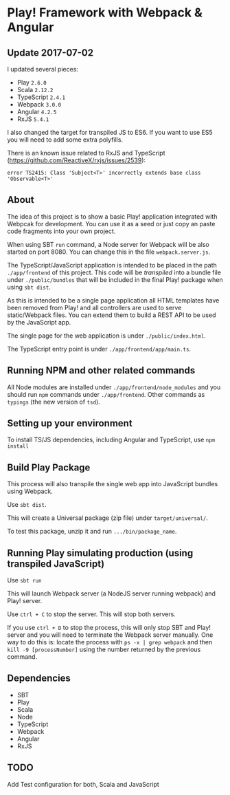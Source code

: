 Play! Framework with Webpack & Angular
======================================

Update 2017-07-02
-----------------

I updated several pieces:

* Play `2.6.0`
* Scala `2.12.2`
* TypeScript `2.4.1`
* Webpack `3.0.0`
* Angular `4.2.5`
* RxJS `5.4.1`

I also changed the target for transpiled JS to ES6. If you want to use ES5 you will need to add some extra polyfills.

There is an known issue related to RxJS and TypeScript (<https://github.com/ReactiveX/rxjs/issues/2539>):

`error TS2415: Class 'Subject<T>' incorrectly extends base class 'Observable<T>'`

About
-----

The idea of this project is to show a basic Play! application integrated with Webpcak for development.
You can use it as a seed or just copy an paste code fragments into your own project.
  
When using SBT `run` command, a Node server for Webpack will be also started on port 8080. You can change this in
the file `webpack.server.js`.

The TypeScript/JavaScript application is intended to be placed in the path `./app/frontend` of this project. This code 
will be _transpiled_ into a bundle file under `./public/bundles` that will be included in the final Play! package when 
using `sbt dist`.

As this is intended to be a single page application all HTML templates have been removed from Play! and all controllers
are used to serve static/Webpack files. You can extend them to build a REST API to be used by the JavaScript app.

The single page for the web application is under `./public/index.html`.

The TypeScript entry point is under `./app/frontend/app/main.ts`.

## Running NPM and other related commands

All Node modules are installed under `./app/frontend/node_modules` and you should run `npm` commands under `./app/frontend`.
Other commands as `typings` (the new version of `tsd`).

## Setting up your environment

To install TS/JS dependencies, including Angular and TypeScript, use `npm install`


## Build Play Package

This process will also transpile the single web app into JavaScript bundles using Webpack.

Use `sbt dist`.

This will create a Universal package (zip file) under `target/universal/`.

To test this package, unzip it and run `.../bin/package_name`.


## Running Play simulating production (using transpiled JavaScript)

Use `sbt run`

This will launch Webpack server (a NodeJS server running webpack) and Play! server.

Use `ctrl + C` to stop the server. This will stop both servers.

If you use `ctrl + D` to stop the process, this will only stop SBT and Play! server and you will need to terminate
the Webpack server manually. One way to do this is: locate the process with `ps -x | grep webpack` and
then `kill -9 [processNumber]` using the number returned by the previous command.

## Dependencies

* SBT
* Play
* Scala
* Node
* TypeScript
* Webpack
* Angular
* RxJS

## TODO

Add Test configuration for both, Scala and JavaScript